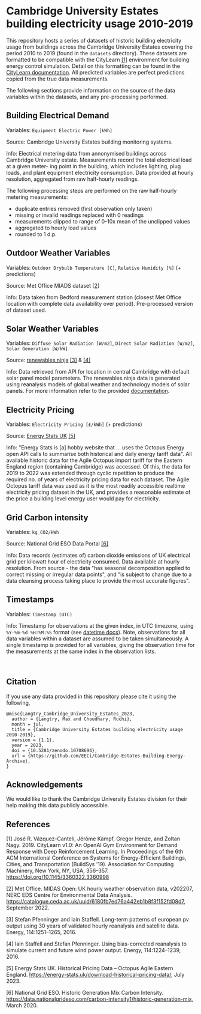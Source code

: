# Cambridge University Estates building electricity usage 2010-2019

This repository hosts a series of datasets of historic building electricity usage from buildings across the Cambridge University Estates covering the period 2010 to 2019 (found in the `datasets` directory). These datasets are formatted to be compatible with the CityLearn [[1]](#1) environment for building energy control simulation. Detail on this formatting can be found in the [CityLearn documentation](https://www.citylearn.net/overview/dataset.html). All predicted variables are perfect predictions copied from the true data measurements.

The following sections provide information on the source of the data variables within the datasets, and any pre-processing performed.

## Building Electrical Demand

Variables: `Equipment Electric Power [kWh]`

Source: Cambridge University Estates building monitoring systems.

Info: Electrical metering data from annonymised buildings across Cambridge University estate. Measurements record the total electrical load at a given meter-
ing point in the building, which includes lighting, plug loads, and plant equipment electricity consumption. Data provided at hourly resolution, aggregated from raw half-hourly readings.

The following processing steps are performed on the raw half-hourly metering measurements:
  - duplicate entries removed (first observation only taken)
  - missing or invalid readings replaced with 0 readings
  - measurements clipped to range of 0-10x mean of the unclipped values
  - aggregated to hourly load values
  - rounded to 1 d.p.

## Outdoor Weather Variables

Variables: `Outdoor Drybulb Temperature [C]`, `Relative Humidity [%]` (+ predictions)

Source: Met Office MIADS dataset [[2]](#2)

Info: Data taken from Bedford measurement station (closest Met Office location with complete data availability over period). Pre-processed version of dataset used.

## Solar Weather Variables

Variables: `Diffuse Solar Radiation [W/m2]`, `Direct Solar Radiation [W/m2]`, `Solar Generation [W/kW]`

Source: [renewables.ninja](https://www.renewables.ninja/) [[3]](#3) & [[4]](#4)

Info: Data retrieved from API for location in central Cambridge with default solar panel model parameters. The renewables.ninja data is generated using reanalysis models of global weather and technology models of solar panels. For more information refer to the provided [documentation](https://www.renewables.ninja/about).

## Electricity Pricing

Variables: `Electricity Pricing [£/kWh]` (+ predictions)

Source: [Energy Stats UK](https://energy-stats.uk/) [[5]](#5)

Info: "Energy Stats is [a] hobby website that ... uses the Octopus Energy open API calls to summarise both historical and daily energy tariff data". All available historic data for the Agile Octopus import tariff for the Eastern England region (containing Cambridge) was accessed. Of this, the data for 2019 to 2022 was extended through cyclic repetition to produce the required no. of years of electricity pricing data for each dataset. The Agile Octopus tariff data was used as it is the most readily accessible realtime electricity pricing dataset in the UK, and provides a reasonable estimate of the price a building level energy user would pay for electricity.

## Grid Carbon intensity

Variables: `kg_CO2/kWh`

Source: National Grid ESO Data Portal [[6]](#6)

Info: Data records (estimates of) carbon dioxide emissions of UK electrical grid per kilowatt hour of electricity consumed. Data available at hourly resolution. From source - the data "has seasonal decomposition applied to correct missing or irregular data points", and "is subject to change due to a data cleansing process taking place to provide the most accurate figures".

## Timestamps

Variables: `Timestamp (UTC)`

Info: Timestamp for observations at the given index, in UTC timezone, using `%Y-%m-%d %H:%M:%S` format (see [datetime docs](https://docs.python.org/3/library/datetime.html#strftime-and-strptime-format-codes)). Note, observations for all data variables within a dataset are assumed to be taken simultaneously. A single timestamp is provided for all variables, giving the observation time for the measurements at the same index in the observation lists.

<br>

## Citation

If you use any data provided in this repository please cite it using the following,

```
@misc{Langtry_Cambridge_University_Estates_2023,
  author = {Langtry, Max and Choudhary, Ruchi},
  month = jul,
  title = {Cambridge University Estates building electricity usage 2010-2019},
  version = {1.1},
  year = 2023,
  doi = {10.5281/zenodo.10708694},
  url = {https://github.com/EECi/Cambridge-Estates-Building-Energy-Archive},
}
```

## Acknowledgements

We would like to thank the Cambridge University Estates division for their help making this data publicly accessible.

## References
<a id="1">[1]</a>
José R. Vázquez-Canteli, Jérôme Kämpf, Gregor Henze, and Zoltan Nagy. 2019. CityLearn v1.0: An OpenAI Gym Environment for Demand Response with Deep Reinforcement Learning. In Proceedings of the 6th ACM International Conference on Systems for Energy-Efficient Buildings, Cities, and Transportation (BuildSys '19). Association for Computing Machinery, New York, NY, USA, 356–357. https://doi.org/10.1145/3360322.3360998

<a id="2">[2]</a>
Met Office. MIDAS Open: UK hourly weather observation data, v202207, NERC EDS Centre for Environmental Data Analysis. https://catalogue.ceda.ac.uk/uuid/6180fb7ed76a442eb1b8f3f152fd08d7, September 2022.

<a id="3">[3]</a>
Stefan Pfenninger and Iain Staffell. Long-term patterns of european pv output using 30 years of validated hourly reanalysis and satellite data. Energy, 114:1251–1265, 2016.

<a id="4">[4]</a>
Iain Staffell and Stefan Pfenninger. Using bias-corrected reanalysis to simulate current and future wind power output. Energy, 114:1224–1239, 2016.

<a id="5">[5]</a>
Energy Stats UK. Historical Pricing Data – Octopus Agile Eastern England. https://energy-stats.uk/download-historical-pricing-data/, July 2023.

<a id="6">[6]</a>
National Grid ESO. Historic Generation Mix Carbon Intensity. https://data.nationalgrideso.com/carbon-intensity1/historic-generation-mix, March 2020.
